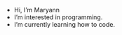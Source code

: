 - Hi, I’m Maryann
- I’m interested in programming.
- I’m currently learning how to code.


<!---
Maryan23/Maryan23 is a ✨ special ✨ repository because its `README.md` (this file) appears on your GitHub profile.
You can click the Preview link to take a look at your changes.
--->
